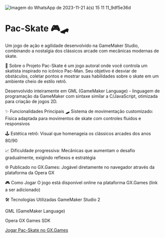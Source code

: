 ![Imagem do WhatsApp de 2023-11-21 à(s) 15 11 11_9df5e36d](https://github.com/user-attachments/assets/8cfa02aa-512a-4143-a70a-0d75e0ece030)

<h1>Pac-Skate 🎮🛹</h1>
Um jogo de ação e agilidade desenvolvido na GameMaker Studio, combinando a nostalgia dos clássicos arcade com mecânicas modernas de skate.

🚀 Sobre o Projeto
Pac-Skate é um jogo autoral onde você controla um skatista inspirado no icônico Pac-Man. Seu objetivo é desviar de obstáculos, coletar pontos e mostrar suas habilidades sobre o skate em um ambiente cheio de estilo retrô.

Desenvolvido inteiramente em GML (GameMaker Language) - linguagem de programação da GameMaker com sintaxe similar a C/JavaScript, otimizada para criação de jogos 2D.

✨ Funcionalidades Principais
🛹 Sistema de movimentação customizado: Física adaptada para movimentos de skate com controles fluidos e responsivos

🕹️ Estética retrô: Visual que homenageia os clássicos arcades dos anos 80/90

📈 Dificuldade progressiva: Mecânicas que aumentam o desafio gradualmente, exigindo reflexos e estratégia

🌐 Publicado no GX.Games: Jogável diretamente no navegador através da plataforma da Opera GX

🎮 Como Jogar
O jogo está disponível online na plataforma GX.Games (link a ser adicionado)

🛠️ Tecnologias Utilizadas
GameMaker Studio 2

GML (GameMaker Language)

Opera GX Games SDK

[Jogar Pac-Skate no GX.Games](https://gx.games/pt-br/games/8e18rf/pac-skate/)
